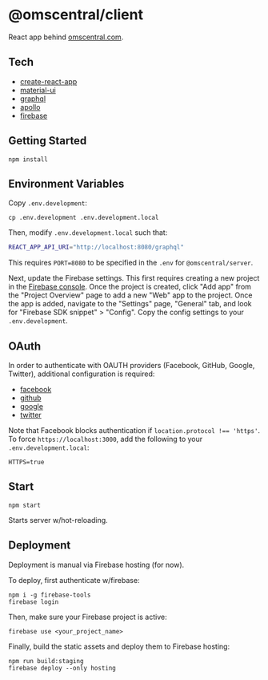 # @omscentral/client

React app behind [omscentral.com](https://omscentral.com).

## Tech

- [create-react-app](https://github.com/facebook/create-react-app)
- [material-ui](https://material-ui.com/)
- [graphql](https://graphql.org/)
- [apollo](https://www.apollographql.com/)
- [firebase](https://firebase.google.com/)

## Getting Started

```
npm install
```

## Environment Variables

Copy `.env.development`:

```
cp .env.development .env.development.local
```

Then, modify `.env.development.local` such that:

```sh
REACT_APP_API_URI="http://localhost:8080/graphql"
```

This requires `PORT=8080` to be specified in the `.env` for `@omscentral/server`.

Next, update the Firebase settings. This first requires creating a new project in the [Firebase console](console.firebase.google.com). Once the project is created, click "Add app" from the "Project Overview" page to add a new "Web" app to the project. Once the app is added, navigate to the "Settings" page, "General" tab, and look for "Firebase SDK snippet" > "Config". Copy the config settings to your `.env.development`.

## OAuth

In order to authenticate with OAUTH providers (Facebook, GitHub, Google, Twitter), additional configuration is required:

- [facebook](https://firebase.google.com/docs/auth/web/facebook-login)
- [github](https://firebase.google.com/docs/auth/web/github-auth)
- [google](https://firebase.google.com/docs/auth/web/google-signin)
- [twitter](https://firebase.google.com/docs/auth/web/twitter-login)

Note that Facebook blocks authentication if `location.protocol !== 'https'`. To force `https://localhost:3000`, add the following to your `.env.development.local`:

```
HTTPS=true
```

## Start

```
npm start
```

Starts server w/hot-reloading.

## Deployment

Deployment is manual via Firebase hosting (for now).

To deploy, first authenticate w/firebase:

```
npm i -g firebase-tools
firebase login
```

Then, make sure your Firebase project is active:

```
firebase use <your_project_name>
```

Finally, build the static assets and deploy them to Firebase hosting:

```
npm run build:staging
firebase deploy --only hosting
```
